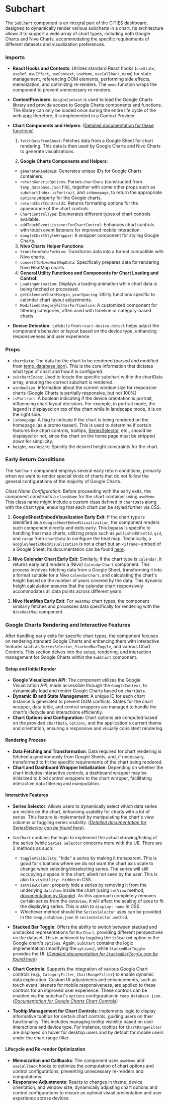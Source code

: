 # Subchart

The `SubChart` component is an integral part of the CITIES dashboard, designed to dynamically render various subcharts in a chart. Its architecture allows it to support a wide array of chart types, including both Google Charts and Nivo Charts, accommodating the specific requirements of different datasets and visualization preferences. 

### Imports
- **React Hooks and Contexts**: Utilizes standard React hooks (`useState`, `useRef`, `useEffect`, `useContext`, `useMemo`, `useCallback`, `memo`) for state management, referencing DOM elements, performing side effects, memoization, and optimizing re-renders. The `memo` function wraps the component to prevent unnecessary re-renders.
- **ContextProviders**: `GoogleContext` is used to load the Google Charts library and provide access to Google Charts components and functions. The library can only be loaded once during the entire life cycle of the web app; therefore, it is implemented in a Context Provider.
- **Chart Components and Helpers**: ([Detailed documentation for these functions](../README.md))
  1.  `fetchDataFromSheet`: Fetches data from a Google Sheet for chart rendering. This data is then used by Google Charts and Nivo Charts to generate visualizations.

  2. **Google Charts Components and Helpers**:
   - `generateRandomID`: Generates unique IDs for Google Charts containers.
   - `returnGenericOptions`: Parses `chartData` (constructed from `temp_database.json` file), together with some other props such as `subchartIndex`, `isPortrait`, and `isHomepage`, to return the appropriate `options` property for the Google charts.
   - `returnChartControlUI`: Returns formatting options for the appearance of the chart controls
   - `ChartControlType`: Enumerates different types of chart controls available.
   - `addTouchEventListenerForChartControl`: Enhances chart controls with touch event listeners for improved mobile interaction.
   - `GoogleChartStyleWrapper`: A wrapper component for styling Google Charts.
  
  3. **Nivo Charts Helper Functions**:
   - `transformDataForNivo`: Transforms data into a format compatible with Nivo charts.
   - `convertToNivoHeatMapData`: Specifically prepares data for rendering Nivo HeatMap charts.
  
  4. **General Utility Functions and Components for Chart Loading and Control**:
   - `LoadingAnimation`: Displays a loading animation while chart data is being fetched or processed.
   - `getCalendarChartMargin`, `yearSpacing`: Utility functions specific to calendar chart layout adjustments.
   - `ModifiedCategoryFilterForTimeline`: A customized component for filtering categories, often used with timeline or category-based charts.
- **Device Detection**: `isMobile` from `react-device-detect` helps adjust the component's behavior or layout based on the device type, enhancing responsiveness and user experience.

### Props
- `chartData`: The data for the chart to be rendered (parsed and modified from [temp_database.json](../../temp_database.json)). This is the core information that dictates what type of chart and how it is configured.
- `subchartIndex`: Used to locate the specific subchart within the chartData array, ensuring the correct subchart is rendered.
- `windowSize`: Information about the current window size for responsive charts (Google Charts is partially responsive, but not 100%)
- `isPortrait`: A boolean indicating if the device orientation is portrait, influencing chart layout decisions. For example, in portrait mode, the legend is displayed on top of the chart while in landscape mode, it is on the right side.
- `isHomepage`: A flag to indicate if the chart is being rendered on the homepage (as a promo teaser). This is used to determine if certain features like chart controls, tooltips, [SeriesSelector](./SubchartUtils/SeriesSelector.jsx), etc., should be displayed or not, since the chart on the home page must be stripped down for simplicity.
- `height`, `maxHeight`: Specify the desired height constraints for the chart.

### Early Return Conditions
The `SubChart` component employs several early return conditions, primarily when we want to render special kinds of charts that do not follow the general configurations of the majority of Google Charts.

*Class Name Configuration*: Before proceeding with the early exits, the component constructs a `className` for the chart container using `useMemo`. This class name might include a custom class defined in `chartData` along with the chart type, ensuring that each chart can be styled further via CSS.

1. **GoogleSheetEmbedVisualization Early Exit**: If the chart type is identified as a `GoogleSheetEmbedVisualization`, the component renders such component directly and exits early. This bypass is specific to handling heat map charts, utilizing props such as `publishedSheetId`, `gid`, and `range` from `chartData` to configure the heat map. Technically, a `GoogleSheetEmbedVisualization` is not a chart but an `<iframe>` embed of a Google Sheet. Its documentation can be found [here](../README.md#googlesheetembedvisualizationjsx).

2. **Nivo Calendar Chart Early Exit**: Similarly, if the chart type is `Calendar`, it returns early and renders a (Nivo) `CalendarChart` component. This process involves fetching data from a Google Sheet, transforming it into a format suitable for a Nivo `CalendarChart`, and calculating the chart's height based on the number of years covered by the data. This dynamic height calculation ensures that the calendar chart responsively accommodates all data points across different years.

3. **Nivo HeatMap Early Exit**: For `HeatMap` chart types, the component similarly fetches and processes data specifically for rendering with the `NivoHeatMap` component. 

### Google Charts Rendering and Interactive Features
After handling early exits for specific chart types, the component focuses on rendering standard Google Charts and enhancing them with interactive features such as `SeriesSelector`, `StackedBarToggle`, and various Chart Controls. This section delves into the setup, rendering, and interaction management for Google Charts within the `SubChart` component.

#### Setup and Initial Render
- **Google Visualization API**: The component utilizes the Google Visualization API, made accessible through the `GoogleContext`, to dynamically load and render Google Charts based on `chartData`.
- **Dynamic ID and State Management**: A unique ID for each chart instance is generated to prevent DOM conflicts. States for the chart wrapper, data table, and control wrappers are managed to handle the chart's lifecycle and interactions efficiently.
- **Chart Options and Configuration**: Chart options are computed based on the provided `chartData`, `options`, and the application's current theme and orientation, ensuring a responsive and visually consistent rendering.

#### Rendering Process
- **Data Fetching and Transformation**: Data required for chart rendering is fetched asynchronously from Google Sheets, and, if necessary, transformed to fit the specific requirements of the chart being rendered.
- **Chart and Dashboard Wrapper Initialization**: Depending on whether the chart includes interactive controls, a dashboard wrapper may be initialized to bind control wrappers to the chart wrapper, facilitating interactive data filtering and manipulation.

#### Interactive Features
- **Series Selector**: Allows users to dynamically select which data series are visible on the chart, enhancing usability for charts with a lot of series. This feature is implemented by manipulating the chart's view columns or toggling series visibility. ([*Detailed documentation for SeriesSelector can be found here*](./SubchartUtils/README.md)).

- `SubChart` contains the logic to implement the actual showing/hiding of the series (while `Series Selector` concerns more with the UI). There are 2 methods as such:
  - `toggleVisibility`: "hide" a series by making it transparent. This is good for situations where we do not want the chart axis scale to change when selecting/deselecting series. The series will still occupying a space in the chart, albeit not seen by the user. This is akin to `visibility: hidden` in CSS.
  - `setViewColumn`: properly hide a series by removing it from the underlying `dataView` inside the chart (using `setView` method, [documentation by Google](https://developers.google.com/chart/interactive/docs/reference#dataview-class)). As this approach completely removes certain series from the `dataView`, it will affect the scaling of axes to fit the displaying series. This is akin to `display: none` in CSS.
  - Whichever method should the `SeriesSelector` uses can be provided in the `temp_database.json` in `seriesSelector.method`.
- **Stacked Bar Toggle**: Offers the ability to switch between stacked and unstacked representations for `BarChart`, providing different perspectives on the dataset. This is achieved by toggling the `isStacked` option in the Google chart's `options`. Again, `SubChart` contains the logic implementation (modifying the `options`), while `StackedBarToggle` provides the UI. ([*Detailed documentation for `StackedBarToggle` can be found here*](./SubchartUtils/README.md))
- **Chart Controls**: Supports the integration of various Google Chart controls (e.g., `CategoryFilter`, `ChartRangeFilter`) to enable dynamic data exploration. Custom UI adjustments and enhancements, such as touch event listeners for mobile responsiveness, are applied to these controls for an improved user experience. These controls can be enabled via the subchart's `options` configuration in `temp_database.json`. ([*Documentation for Google Charts Chart Controls*](https://developers.google.com/chart/interactive/docs/gallery/controls))
- **Tooltip Management for Chart Controls**: Implements logic to display informative tooltips for certain chart controls, guiding users on their functionality. This includes managing tooltip visibility based on user interactions and device type. For instance, tooltips for `ChartRangeFilter` are displayed on hover for desktop users and by default for mobile users under the chart range filter.

#### Lifecycle and Re-render Optimization
- **Memoization and Callbacks**: The component uses `useMemo` and `useCallback` hooks to optimize the computation of chart options and control configurations, preventing unnecessary re-renders and computations.
- **Responsive Adjustments**: Reacts to changes in theme, device orientation, and window size, dynamically adjusting chart options and control configurations to ensure an optimal visual presentation and user experience across devices.